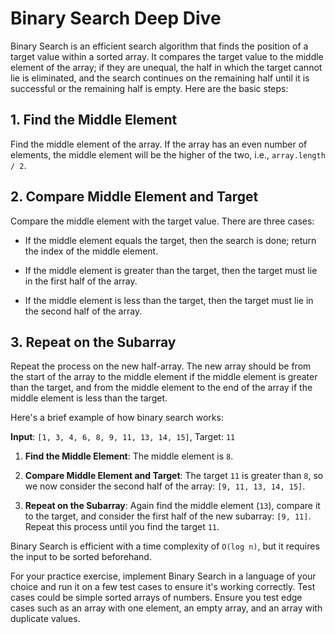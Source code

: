 # Binary Search Deep Dive

Binary Search is an efficient search algorithm that finds the position of a target value within a sorted array. It compares the target value to the middle element of the array; if they are unequal, the half in which the target cannot lie is eliminated, and the search continues on the remaining half until it is successful or the remaining half is empty. Here are the basic steps:

## 1. Find the Middle Element

Find the middle element of the array. If the array has an even number of elements, the middle element will be the higher of the two, i.e., `array.length / 2`.

## 2. Compare Middle Element and Target

Compare the middle element with the target value. There are three cases:

- If the middle element equals the target, then the search is done; return the index of the middle element.

- If the middle element is greater than the target, then the target must lie in the first half of the array.

- If the middle element is less than the target, then the target must lie in the second half of the array.

## 3. Repeat on the Subarray

Repeat the process on the new half-array. The new array should be from the start of the array to the middle element if the middle element is greater than the target, and from the middle element to the end of the array if the middle element is less than the target.

Here's a brief example of how binary search works:

**Input**: `[1, 3, 4, 6, 8, 9, 11, 13, 14, 15]`, Target: `11`

1. **Find the Middle Element**: The middle element is `8`.

2. **Compare Middle Element and Target**: The target `11` is greater than `8`, so we now consider the second half of the array: `[9, 11, 13, 14, 15]`.

3. **Repeat on the Subarray**: Again find the middle element (`13`), compare it to the target, and consider the first half of the new subarray: `[9, 11]`. Repeat this process until you find the target `11`.

Binary Search is efficient with a time complexity of `O(log n)`, but it requires the input to be sorted beforehand.

For your practice exercise, implement Binary Search in a language of your choice and run it on a few test cases to ensure it's working correctly. Test cases could be simple sorted arrays of numbers. Ensure you test edge cases such as an array with one element, an empty array, and an array with duplicate values.
